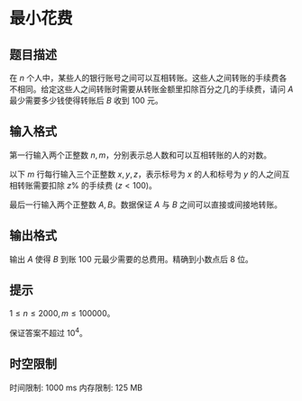 # 最小花费

## 题目描述

在 $n$ 个人中，某些人的银行账号之间可以互相转账。这些人之间转账的手续费各不相同。给定这些人之间转账时需要从转账金额里扣除百分之几的手续费，请问 $A$ 最少需要多少钱使得转账后 $B$ 收到 $100$ 元。

## 输入格式

第一行输入两个正整数 $n,m$，分别表示总人数和可以互相转账的人的对数。

以下 $m$ 行每行输入三个正整数 $x,y,z$，表示标号为 $x$ 的人和标号为 $y$ 的人之间互相转账需要扣除 $z\%$ 的手续费 $(z<100)$。

最后一行输入两个正整数 $A,B$。数据保证 $A$ 与 $B$ 之间可以直接或间接地转账。

## 输出格式

输出 $A$ 使得 $B$ 到账 $100$ 元最少需要的总费用。精确到小数点后 $8$ 位。

## 提示

$1\le n \le 2000,m\le 100000$。

保证答案不超过 $10^4$。

## 时空限制

时间限制: 1000 ms
内存限制: 125 MB

